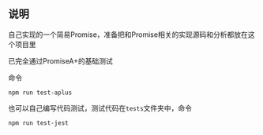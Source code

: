 ## 说明

自己实现的一个简易Promise，准备把和Promise相关的实现源码和分析都放在这个项目里

已完全通过PromiseA+的基础测试

命令
```
npm run test-aplus
```

也可以自己编写代码测试，测试代码在`tests`文件夹中，命令
```
npm run test-jest
```